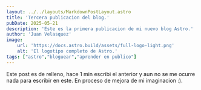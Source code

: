 ```yaml
---
layout: ../../layouts/MarkdownPostLayout.astro
title: 'Tercera publicacion del blog.'
pubDate: 2025-05-21
description: 'Este es la primera publicacion de mi nuevo blog Astro.'
author: 'Juan Velasquez'
image: 
    url: 'https://docs.astro.build/assets/full-logo-light.png'
    alt: 'El logotipo completo de Astro.'
tags: ["astro","bloguear","aprender en publico"]
---
```

Este post es de relleno, hace 1 min escribi el anterior y aun no se me ocurre nada para escribir en este. 
En proceso de mejora de mi imaginacion :). 